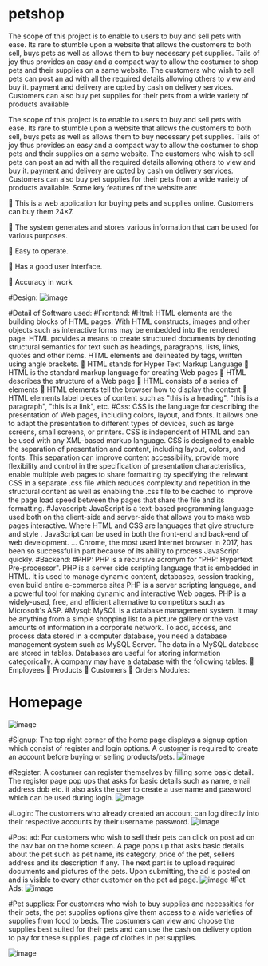 # petshop
The scope of this project is to enable to users to buy and sell pets with ease. Its rare to stumble upon a website that allows the customers to both sell, buys  pets as well as allows them to buy necessary pet supplies. Tails of joy thus  provides an easy and a compact way to allow the costumer to shop pets and  their supplies on a same website. The customers who wish to sell pets can post  an ad with all the required details allowing others to view and buy it. payment  and delivery are opted by cash on delivery services. Customers can also buy pet  supplies for their pets from a wide variety of products available

The scope of this project is to enable to users to buy and sell pets with ease.
Its rare to stumble upon a website that allows the customers to both sell, buys
pets as well as allows them to buy necessary pet supplies. Tails of joy thus
provides an easy and a compact way to allow the costumer to shop pets and
their supplies on a same website. The customers who wish to sell pets can post
an ad with all the required details allowing others to view and buy it. payment
and delivery are opted by cash on delivery services. Customers can also buy pet
supplies for their pets from a wide variety of products available. Some key
features of the website are:

 This is a web application for buying pets and supplies online. Customers
can buy them 24×7.

 The system generates and stores various information that can be used for
various purposes.

 Easy to operate.

 Has a good user interface.

 Accuracy in work

#Design:
![image](https://user-images.githubusercontent.com/86234577/128296213-90c419cd-8842-4789-81c4-0c526570e108.png)

#Detail of Software used:
#Frontend:
#Html:
HTML elements are the building blocks of HTML pages. With HTML
constructs, images and other objects such as interactive forms may be embedded
into the rendered page. HTML provides a means to create structured
documents by denoting structural semantics for text such as headings,
paragraphs, lists, links, quotes and other items. HTML elements are delineated
by tags, written using angle brackets.
 HTML stands for Hyper Text Markup Language
 HTML is the standard markup language for creating Web pages
 HTML describes the structure of a Web page
 HTML consists of a series of elements
 HTML elements tell the browser how to display the content
 HTML elements label pieces of content such as "this is a heading", "this is
a paragraph", "this is a link", etc.
#Css:
CSS is the language for describing the presentation of Web pages, including colors, layout, and fonts. It allows one to adapt the presentation to different types of
devices, such as large screens, small screens, or printers. CSS is independent of
HTML and can be used with any XML-based markup language.
CSS is designed to enable the separation of presentation and content, including
layout, colors, and fonts. This separation can improve content accessibility, provide more flexibility and control in the specification of presentation characteristics, enable multiple web pages to share formatting by specifying the relevant
CSS in a separate .css file which reduces complexity and repetition in the structural content as well as enabling the .css file to be cached to improve the page
load speed between the pages that share the file and its formatting.
#Javascript:
JavaScript is a text-based programming language used both on the client-side
and server-side that allows you to make web pages interactive. Where HTML and
CSS are languages that give structure and style .
JavaScript can be used in both the front-end and back-end of web
development. ... Chrome, the most used Internet browser in 2017, has been so
successful in part because of its ability to process JavaScript quickly.
#Backend:
#PHP:
PHP is a recursive acronym for "PHP: Hypertext Pre-processor". PHP is a server
side scripting language that is embedded in HTML. It is used to manage dynamic
content, databases, session tracking, even build entire e-commerce sites
PHP is a server scripting language, and a powerful tool for making dynamic and
interactive Web pages.
PHP is a widely-used, free, and efficient alternative to competitors such as Microsoft's ASP.
#Mysql:
MySQL is a database management system.
It may be anything from a simple shopping list to a picture gallery or the vast
amounts of information in a corporate network. To add, access, and process data
stored in a computer database, you need a database management system such
as MySQL Server.
The data in a MySQL database are stored in tables. Databases are useful for storing information categorically. A company may have a database with the following tables:
 Employees
 Products
 Customers
 Orders
Modules:
# Homepage
![image](https://user-images.githubusercontent.com/86234577/128296469-fd6dcd7d-c1b1-4796-a1e7-23d84a178de5.png)

#Signup:
The top right corner of the home page displays a signup option which consist of
register and login options. A customer is required to create an account before
buying or selling products/pets.
![image](https://user-images.githubusercontent.com/86234577/128296505-07002651-c8fd-4c19-bed8-df014c10ba7d.png)

#Register:
A costumer can register themselves by filling some basic detail. The register
page pop ups that asks for basic details such as name, email address dob etc. it
also asks the user to create a username and password which can be used during
login.
![image](https://user-images.githubusercontent.com/86234577/128296616-12213b8d-cdd7-467f-b382-01b87ee0c18d.png)

#Login:
The customers who already created an account can log directly into their respective accounts by their username password. 
![image](https://user-images.githubusercontent.com/86234577/128296643-bb911b1f-6ad2-47ca-817a-180f51896e6c.png)

#Post ad:
For customers who wish to sell their pets can click on post ad on the nav bar on
the home screen. A page pops up that asks basic details about the pet such as pet
name, its category, price of the pet, sellers address and its description if any. The
next part is to upload required documents and pictures of the pets. Upon submitting, the ad is posted on and is visible to every other customer on the pet ad
page.
![image](https://user-images.githubusercontent.com/86234577/128296683-b74291cf-93be-4bfa-a728-d281e2c58b9f.png)
#Pet Ads:
![image](https://user-images.githubusercontent.com/86234577/128296730-2771c944-17f5-41af-a5e6-dfc25e9c06ee.png)

#Pet supplies:
For customers who wish to buy supplies and necessities for their pets, the pet
supplies options give them access to a wide varieties of supplies from food to
beds. The costumers can view and choose the supplies best suited for their pets
and can use the cash on delivery option to pay for these supplies. page of clothes in pet supplies.
 
![image](https://user-images.githubusercontent.com/86234577/128296858-b0464652-27df-4b42-9db6-4477dfd36d61.png)

